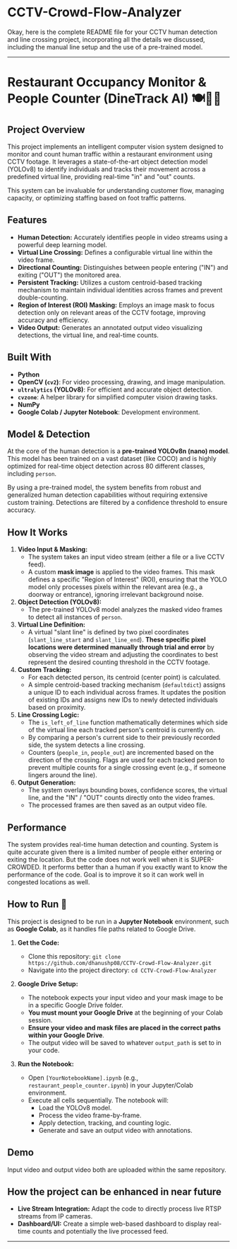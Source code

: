 # CCTV-Crowd-Flow-Analyzer

Okay, here is the complete README file for your CCTV human detection and line crossing project, incorporating all the details we discussed, including the manual line setup and the use of a pre-trained model.

-----

# Restaurant Occupancy Monitor & People Counter (DineTrack AI) 🍽️🚶‍♂️

## Project Overview

This project implements an intelligent computer vision system designed to monitor and count human traffic within a restaurant environment using CCTV footage. It leverages a state-of-the-art object detection model (YOLOv8) to identify individuals and tracks their movement across a predefined virtual line, providing real-time "in" and "out" counts.

This system can be invaluable for understanding customer flow, managing capacity, or optimizing staffing based on foot traffic patterns.

## Features

  * **Human Detection:** Accurately identifies people in video streams using a powerful deep learning model.
  * **Virtual Line Crossing:** Defines a configurable virtual line within the video frame.
  * **Directional Counting:** Distinguishes between people entering ("IN") and exiting ("OUT") the monitored area.
  * **Persistent Tracking:** Utilizes a custom centroid-based tracking mechanism to maintain individual identities across frames and prevent double-counting.
  * **Region of Interest (ROI) Masking:** Employs an image mask to focus detection only on relevant areas of the CCTV footage, improving accuracy and efficiency.
  * **Video Output:** Generates an annotated output video visualizing detections, the virtual line, and real-time counts.

## Built With

  * **Python**
  * **OpenCV (`cv2`)**: For video processing, drawing, and image manipulation.
  * **`ultralytics` (YOLOv8)**: For efficient and accurate object detection.
  * **`cvzone`**: A helper library for simplified computer vision drawing tasks.
  * **NumPy**
  * **Google Colab / Jupyter Notebook**: Development environment.

## Model & Detection

At the core of the human detection is a **pre-trained YOLOv8n (nano) model**. This model has been trained on a vast dataset (like COCO) and is highly optimized for real-time object detection across 80 different classes, including `person`.

By using a pre-trained model, the system benefits from robust and generalized human detection capabilities without requiring extensive custom training. Detections are filtered by a confidence threshold to ensure accuracy.

## How It Works

1.  **Video Input & Masking:**
      * The system takes an input video stream (either a file or a live CCTV feed).
      * A custom **mask image** is applied to the video frames. This mask defines a specific "Region of Interest" (ROI), ensuring that the YOLO model only processes pixels within the relevant area (e.g., a doorway or entrance), ignoring irrelevant background noise.
2.  **Object Detection (YOLOv8):**
      * The pre-trained YOLOv8 model analyzes the masked video frames to detect all instances of `person`.
3.  **Virtual Line Definition:**
      * A virtual "slant line" is defined by two pixel coordinates (`slant_line_start` and `slant_line_end`). **These specific pixel locations were determined manually through trial and error** by observing the video stream and adjusting the coordinates to best represent the desired counting threshold in the CCTV footage.
4.  **Custom Tracking:**
      * For each detected person, its centroid (center point) is calculated.
      * A simple centroid-based tracking mechanism (`defaultdict`) assigns a unique ID to each individual across frames. It updates the position of existing IDs and assigns new IDs to newly detected individuals based on proximity.
5.  **Line Crossing Logic:**
      * The `is_left_of_line` function mathematically determines which side of the virtual line each tracked person's centroid is currently on.
      * By comparing a person's current side to their previously recorded side, the system detects a line crossing.
      * Counters (`people_in`, `people_out`) are incremented based on the direction of the crossing. Flags are used for each tracked person to prevent multiple counts for a single crossing event (e.g., if someone lingers around the line).
6.  **Output Generation:**
      * The system overlays bounding boxes, confidence scores, the virtual line, and the "IN" / "OUT" counts directly onto the video frames.
      * The processed frames are then saved as an output video file.

## Performance

The system provides real-time human detection and counting. System is quite accurate given there is a limited number of people either entering or exiting the location. But the code does not work well when it is SUPER-CROWDED. It performs better than a human if you exactly want to know the performance of the code. Goal is to improve it so it can work well in congested locations as well. 

## How to Run 🚀

This project is designed to be run in a **Jupyter Notebook** environment, such as **Google Colab**, as it handles file paths related to Google Drive.

1.  **Get the Code:**

      * Clone this repository: `git clone https://github.com/dhanushp08/CCTV-Crowd-Flow-Analyzer.git`
      * Navigate into the project directory: `cd CCTV-Crowd-Flow-Analyzer`

2.  **Google Drive Setup:**

      * The notebook expects your input video and your mask image to be in a specific Google Drive folder.
      * **You must mount your Google Drive** at the beginning of your Colab session.
      * **Ensure your video and mask files are placed in the correct paths within your Google Drive**.
      * The output video will be saved to whatever `output_path` is set to in your code.

3.  **Run the Notebook:**

      * Open `[YourNotebookName].ipynb` (e.g., `restaurant_people_counter.ipynb`) in your Jupyter/Colab environment.
      * Execute all cells sequentially. The notebook will:
          * Load the YOLOv8 model.
          * Process the video frame-by-frame.
          * Apply detection, tracking, and counting logic.
          * Generate and save an output video with annotations.

## Demo

Input video and output video both are uploaded within the same repository.


## How the project can be enhanced in near future

  * **Live Stream Integration:** Adapt the code to directly process live RTSP streams from IP cameras.
  * **Dashboard/UI:** Create a simple web-based dashboard to display real-time counts and potentially the live processed feed.
-----
